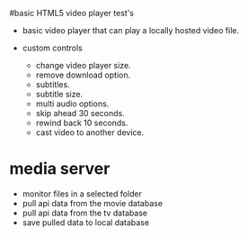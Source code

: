 #basic HTML5 video player test's
- basic video player that can play a locally hosted video file.

- custom controls
  - change video player size.
  - remove download option.
  - subtitles.
  - subtitle size.
  - multi audio options.
  - skip ahead 30 seconds.
  - rewind back 10 seconds.
  - cast video to another device.

# media server
- monitor files in a selected folder
- pull api data from the movie database
- pull api data from the tv database
- save pulled data to local database
